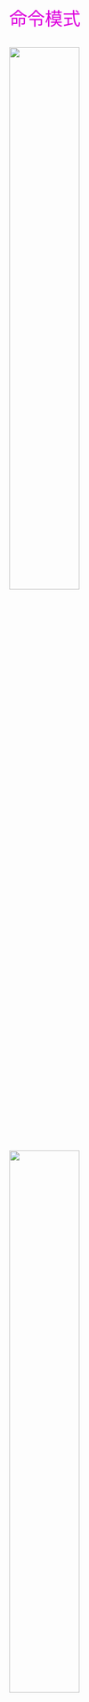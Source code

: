 <font color="#dd00dd" size=6>命令模式</font><br />


<br/>
<image src="static/cs/base/design-pattern/img/6_1.png" style="width:50%" />
<br/><br/><br/>
<image src="static/cs/base/design-pattern/img/6_2.png" style="width:50%" />
<br/><br/><br/>
